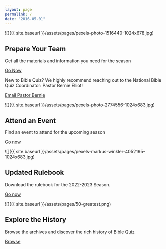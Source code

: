 ```yaml
---
layout: page
permalink: /
date: "2016-05-01"
---
```


![]({{ site.baseurl }}/assets/pages/pexels-photo-1516440-1024x678.jpg)

## Prepare Your Team

Get all the materials and information you need for the season

[Go Now](https://www.biblequiz.com/current-season/)

New to Bible Quiz? We highly recommend reaching out to the National Bible Quiz Coordinator: Pastor Bernie Elliot!

[Email Pastor Bernie](mailto:elliotbq@gmail.com)

![]({{ site.baseurl }}/assets/pages/pexels-photo-2774556-1024x683.jpg)

## Attend an Event

Find an event to attend for the upcoming season

[Go now](https://www.biblequiz.com/events)

![]({{ site.baseurl }}/assets/pages/pexels-markus-winkler-4052195-1024x683.jpg)

## Updated Rulebook

Download the rulebook for the 2022-2023 Season.

[Go now](https://www.biblequiz.com/changes-to-the-rulebook-for-the-2022-2023-season/)

![]({{ site.baseurl }}/assets/pages/50-greatest.png)

## Explore the History

Browse the archives and discover the rich history of Bible Quiz

[Browse](https://www.biblequiz.com/history)

